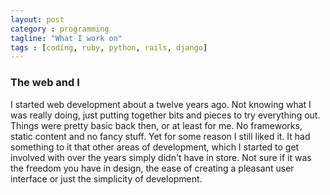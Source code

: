```yaml
---
layout: post
category : programming
tagline: "What I work on"
tags : [coding, ruby, python, rails, django]
---
```


### The web and I

I started web development about a twelve years ago. Not knowing what I was really doing, just putting together bits and pieces to try everything out. Things were pretty basic back then, or at least for me. No frameworks, static content and no fancy stuff. Yet for some reason I still liked it. It had something to it that other areas of development, which I started to get involved with over the years simply didn't have in store. Not sure if it was the freedom you have in design, the ease of creating a pleasant user interface or just the simplicity of development.   

